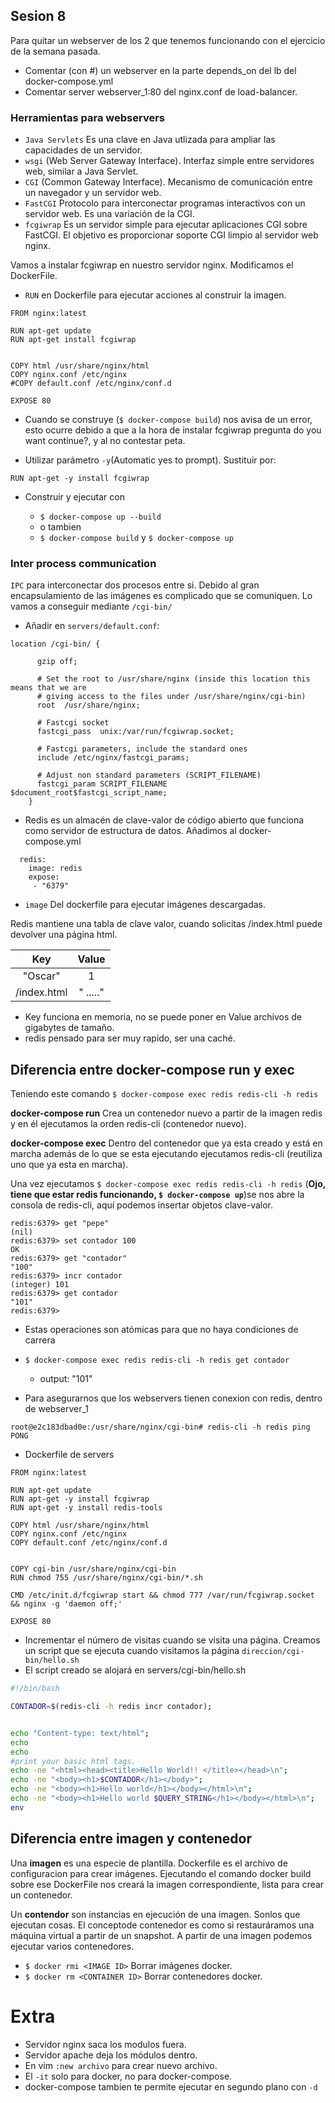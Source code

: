 ## Sesion 8


Para quitar un webserver de los 2 que tenemos funcionando con el ejercicio de la semana pasada.

- Comentar (con #) un webserver en la parte depends_on del lb del docker-compose.yml
- Comentar server webserver_1:80 del nginx.conf de load-balancer.

### Herramientas para webservers

- `Java Servlets` Es una clave en Java utlizada para ampliar las capacidades de un servidor.
- `wsgi` (Web Server Gateway Interface). Interfaz simple entre servidores web, similar a Java Servlet.
- `CGI` (Common Gateway Interface). Mecanismo de comunicación entre un navegador y un servidor web.
- `FastCGI` Protocolo para interconectar programas interactivos con un servidor web. Es una variación de la CGI.
- `fcgiwrap` Es un servidor simple para ejecutar aplicaciones CGI sobre FastCGI. El objetivo es proporcionar soporte CGI limpio al servidor web nginx.


Vamos a instalar fcgiwrap en nuestro servidor nginx. Modificamos el DockerFile.

- `RUN` en Dockerfile para ejecutar acciones al construir la imagen.

```
FROM nginx:latest

RUN apt-get update
RUN apt-get install fcgiwrap


COPY html /usr/share/nginx/html
COPY nginx.conf /etc/nginx
#COPY default.conf /etc/nginx/conf.d

EXPOSE 80
```

- Cuando se construye (`$ docker-compose build`) nos avisa de un error, esto ocurre debido a que a la hora de instalar fcgiwrap pregunta do you want continue?, y al no contestar peta.

- Utilizar parámetro `-y`(Automatic yes to prompt). Sustituir por:

`RUN apt-get -y install fcgiwrap`


- Construir y ejecutar con

    - `$ docker-compose up --build`
    - o tambien
    - `$ docker-compose build` y `$ docker-compose up`


### Inter process communication

`IPC` para interconectar dos procesos entre si. Debido al gran encapsulamiento de las imágenes es complicado que se comuniquen. Lo vamos a conseguir mediante `/cgi-bin/`



- Añadir en `servers/default.conf`:

```
location /cgi-bin/ {

      gzip off;

      # Set the root to /usr/share/nginx (inside this location this means that we are
      # giving access to the files under /usr/share/nginx/cgi-bin)
      root  /usr/share/nginx;

      # Fastcgi socket
      fastcgi_pass  unix:/var/run/fcgiwrap.socket;

      # Fastcgi parameters, include the standard ones
      include /etc/nginx/fastcgi_params;

      # Adjust non standard parameters (SCRIPT_FILENAME)
      fastcgi_param SCRIPT_FILENAME  $document_root$fastcgi_script_name;
    }
```

- Redis es un almacén de clave-valor de código abierto que funciona como servidor de estructura de datos. Añadimos al docker-compose.yml

```
  redis:
    image: redis
    expose:
     - "6379"
```

- `image` Del dockerfile para ejecutar imágenes descargadas.


Redis mantiene una tabla de clave valor, cuando solicitas /index.html puede devolver una página html.

|     Key     |      Value     |
|:-----------:|:--------------:|
|   "Oscar"   |        1       |
| /index.html | "<html> ....." |

- Key funciona en memoria, no se puede poner en Value archivos de gigabytes de tamaño.
- redis pensado para ser muy rapido, ser una caché.


## Diferencia entre docker-compose run y exec

Teniendo este comando `$ docker-compose exec redis redis-cli -h redis`

__docker-compose run__ Crea un contenedor nuevo a partir de la imagen redis y en él ejecutamos la orden redis-cli (contenedor nuevo).

__docker-compose exec__ Dentro del contenedor que ya esta creado y está en marcha además de lo que se esta ejecutando ejecutamos redis-cli (reutiliza uno que ya esta en marcha).


Una vez ejecutamos `$ docker-compose exec redis redis-cli -h redis` (__Ojo, tiene que estar redis funcionando, `$ docker-compose up`__)se nos abre la consola de redis-cli, aquí podemos insertar objetos clave-valor.

```
redis:6379> get "pepe"
(nil)
redis:6379> set contador 100
OK
redis:6379> get "contador"
"100"
redis:6379> incr contador
(integer) 101
redis:6379> get contador
"101"
redis:6379> 
```

- Estas operaciones son atómicas para que no haya condiciones de carrera

- `$ docker-compose exec redis redis-cli -h redis get contador`
    - output: "101"


- Para asegurarnos que los webservers tienen conexion con redis, dentro de webserver_1

```
root@e2c183dbad0e:/usr/share/nginx/cgi-bin# redis-cli -h redis ping
PONG
```

- Dockerfile de servers

```
FROM nginx:latest

RUN apt-get update
RUN apt-get -y install fcgiwrap
RUN apt-get -y install redis-tools

COPY html /usr/share/nginx/html
COPY nginx.conf /etc/nginx
COPY default.conf /etc/nginx/conf.d


COPY cgi-bin /usr/share/nginx/cgi-bin
RUN chmod 755 /usr/share/nginx/cgi-bin/*.sh

CMD /etc/init.d/fcgiwrap start && chmod 777 /var/run/fcgiwrap.socket && nginx -g 'daemon off;'

EXPOSE 80
```



- Incrementar el número de visitas cuando se visita una página. Creamos un script que se ejecuta cuando visitamos la página `direccion/cgi-bin/hello.sh`
- El script creado se alojará en servers/cgi-bin/hello.sh

```bash
#!/bin/bash

CONTADOR=$(redis-cli -h redis incr contador);


echo "Content-type: text/html";
echo
echo 
#print your basic html tags.
echo -ne "<html><head><title>Hello World!! </title></head>\n";
echo -ne "<body><h1>$CONTADOR</h1></body>";
echo -ne "<body><h1>Hello world</h1></body></html>\n";
echo -ne "<body><h1>Hello world $QUERY_STRING</h1></body></html>\n";
env
```


## Diferencia entre imagen y contenedor
Una __imagen__ es una especie de plantilla. Dockerfile es el archivo de configuracion para crear imágenes. Ejecutando el comando docker build sobre ese DockerFile nos creará la imagen correspondiente, lista para crear un contenedor.

Un __contendor__ son instancias en ejecución de una imagen. Sonlos que ejecutan cosas. El conceptode contenedor es como si restauráramos una máquina virtual a partir de un snapshot. A partir de una imagen podemos ejecutar varios contenedores.

- `$ docker rmi <IMAGE ID>` Borrar imágenes docker.
- `$ docker rm <CONTAINER ID>` Borrar contenedores docker.


# Extra

- Servidor nginx saca los modulos fuera.
- Servidor apache deja los módulos dentro.
- En vim `:new archivo` para crear nuevo archivo.
- El `-it` solo para docker, no para docker-compose.
- docker-compose tambien te permite ejecutar en segundo plano con `-d`